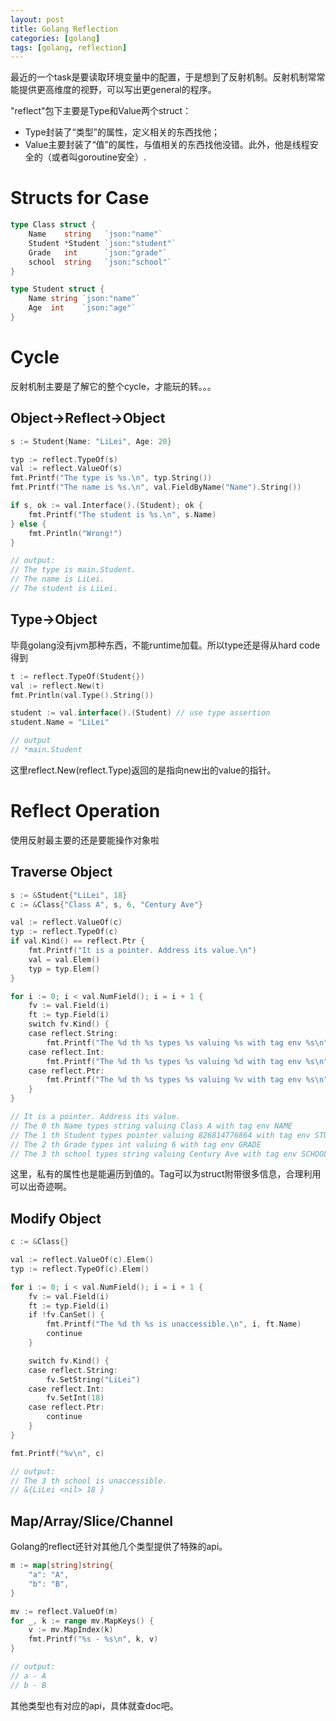 ```yaml
---
layout: post
title: Golang Reflection
categories: [golang]
tags: [golang, reflection]
---
```


最近的一个task是要读取环境变量中的配置，于是想到了反射机制。反射机制常常能提供更高维度的视野，可以写出更general的程序。

"reflect"包下主要是Type和Value两个struct：
- Type封装了“类型”的属性，定义相关的东西找他；
- Value主要封装了“值”的属性，与值相关的东西找他没错。此外，他是线程安全的（或者叫goroutine安全）.

# Structs for Case

``` go
type Class struct {
    Name    string   `json:"name"`
    Student *Student `json:"student"`
    Grade   int      `json:"grade"`
    school  string   `json:"school"`
}

type Student struct {
    Name string `json:"name"`
    Age  int    `json:"age"`
}
```

# Cycle

反射机制主要是了解它的整个cycle，才能玩的转。。。

## Object->Reflect->Object

``` go
s := Student{Name: "LiLei", Age: 20}

typ := reflect.TypeOf(s)
val := reflect.ValueOf(s)
fmt.Printf("The type is %s.\n", typ.String())
fmt.Printf("The name is %s.\n", val.FieldByName("Name").String())

if s, ok := val.Interface().(Student); ok {
    fmt.Printf("The student is %s.\n", s.Name)
} else {
    fmt.Println("Wrong!")
}

// output:
// The type is main.Student.
// The name is LiLei.
// The student is LiLei.
```

## Type->Object
毕竟golang没有jvm那种东西，不能runtime加载。所以type还是得从hard code得到

``` go
t := reflect.TypeOf(Student{})
val := reflect.New(t)
fmt.Println(val.Type().String())

student := val.interface().(Student) // use type assertion
student.Name = "LiLei"

// output
// *main.Student
```

这里reflect.New(reflect.Type)返回的是指向new出的value的指针。

# Reflect Operation
使用反射最主要的还是要能操作对象啦

## Traverse Object

``` go
s := &Student{"LiLei", 18}
c := &Class{"Class A", s, 6, "Century Ave"}

val := reflect.ValueOf(c)
typ := reflect.TypeOf(c)
if val.Kind() == reflect.Ptr {
    fmt.Printf("It is a pointer. Address its value.\n")
    val = val.Elem()
    typ = typ.Elem()
}

for i := 0; i < val.NumField(); i = i + 1 {
    fv := val.Field(i)
    ft := typ.Field(i)
    switch fv.Kind() {
    case reflect.String:
        fmt.Printf("The %d th %s types %s valuing %s with tag env %s\n", i, ft.Name, "string", fv.String(), ft.Tag.Get("env"))
    case reflect.Int:
        fmt.Printf("The %d th %s types %s valuing %d with tag env %s\n", i, ft.Name, "int", fv.Int(), ft.Tag.Get("env"))
    case reflect.Ptr:
        fmt.Printf("The %d th %s types %s valuing %v with tag env %s\n", i, ft.Name, "pointer", fv.Pointer(), ft.Tag.Get("env"))
    }
}

// It is a pointer. Address its value.
// The 0 th Name types string valuing Class A with tag env NAME
// The 1 th Student types pointer valuing 826814776864 with tag env STUDENT
// The 2 th Grade types int valuing 6 with tag env GRADE
// The 3 th school types string valuing Century Ave with tag env SCHOOL
```

这里，私有的属性也是能遍历到值的。Tag可以为struct附带很多信息，合理利用可以出奇迹啊。

## Modify Object

``` go
c := &Class{}

val := reflect.ValueOf(c).Elem()
typ := reflect.TypeOf(c).Elem()

for i := 0; i < val.NumField(); i = i + 1 {
    fv := val.Field(i)
    ft := typ.Field(i)
    if !fv.CanSet() {
        fmt.Printf("The %d th %s is unaccessible.\n", i, ft.Name)
        continue
    }

    switch fv.Kind() {
    case reflect.String:
        fv.SetString("LiLei")
    case reflect.Int:
        fv.SetInt(18)
    case reflect.Ptr:
        continue
    }
}

fmt.Printf("%v\n", c)

// output:
// The 3 th school is unaccessible.
// &{LiLei <nil> 18 }
```

## Map/Array/Slice/Channel

Golang的reflect还针对其他几个类型提供了特殊的api。

``` go
m := map[string]string{
    "a": "A",
    "b": "B",
}

mv := reflect.ValueOf(m)
for _, k := range mv.MapKeys() {
    v := mv.MapIndex(k)
    fmt.Printf("%s - %s\n", k, v)
}

// output:
// a - A
// b - B
```

其他类型也有对应的api，具体就查doc吧。